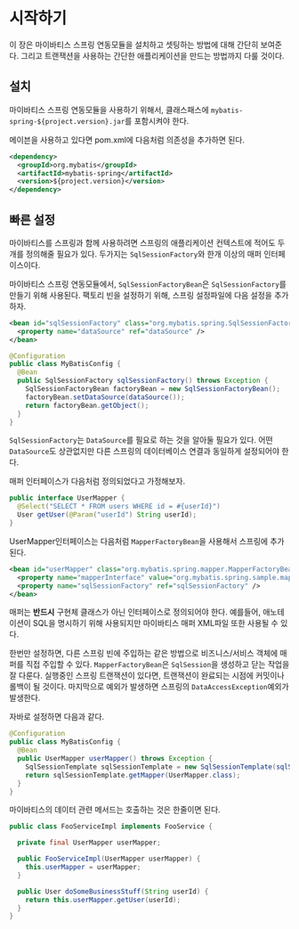 <a name="시작하기"></a>
# 시작하기

이 장은 마이바티스 스프링 연동모듈을 설치하고 셋팅하는 방법에 대해 간단히 보여준다. 그리고 트랜잭션을 사용하는 간단한 애플리케이션을 만드는 방법까지 다룰 것이다.

## 설치

마이바티스 스프링 연동모듈을 사용하기 위해서, 클래스패스에 `mybatis-spring-${project.version}.jar`를 포함시켜야 한다.

메이븐을 사용하고 있다면 pom.xml에 다음처럼 의존성을 추가하면 된다.

```xml
<dependency>
  <groupId>org.mybatis</groupId>
  <artifactId>mybatis-spring</artifactId>
  <version>${project.version}</version>
</dependency>
```

## 빠른 설정

마이바티스를 스프링과 함께 사용하려면 스프링의 애플리케이션 컨텍스트에 적어도 두개를 정의해줄 필요가 있다. 
두가지는 `SqlSessionFactory`와 한개 이상의 매퍼 인터페이스이다.

마이바티스 스프링 연동모듈에서, `SqlSessionFactoryBean`은 `SqlSessionFactory`를 만들기 위해 사용된다. 팩토리 빈을 설정하기 위해, 스프링 설정파일에 다음 설정을 추가하자.

```xml
<bean id="sqlSessionFactory" class="org.mybatis.spring.SqlSessionFactoryBean">
  <property name="dataSource" ref="dataSource" />
</bean>
```

```java
@Configuration
public class MyBatisConfig {
  @Bean
  public SqlSessionFactory sqlSessionFactory() throws Exception {
    SqlSessionFactoryBean factoryBean = new SqlSessionFactoryBean();
    factoryBean.setDataSource(dataSource());
    return factoryBean.getObject();
  }
}
```

`SqlSessionFactory`는 `DataSource`를 필요로 하는 것을 알아둘 필요가 있다. 어떤 `DataSource`도 상관없지만 다른 스프링의 데이터베이스 연결과 동일하게 설정되어야 한다.

매퍼 인터페이스가 다음처럼 정의되었다고 가정해보자.

```java
public interface UserMapper {
  @Select("SELECT * FROM users WHERE id = #{userId}")
  User getUser(@Param("userId") String userId);
}
```

UserMapper인터페이스는 다음처럼 `MapperFactoryBean`을 사용해서 스프링에 추가된다.

```xml
<bean id="userMapper" class="org.mybatis.spring.mapper.MapperFactoryBean">
  <property name="mapperInterface" value="org.mybatis.spring.sample.mapper.UserMapper" />
  <property name="sqlSessionFactory" ref="sqlSessionFactory" />
</bean>
```

매퍼는 **반드시** 구현체 클래스가 아닌 인터페이스로 정의되어야 한다. 예를들어, 애노테이션이 SQL을 명시하기 위해 사용되지만 마이바티스 매퍼 XML파일 또한 사용될 수 있다.

한번만 설정하면, 다른 스프링 빈에 주입하는 같은 방법으로 비즈니스/서비스 객체에 매퍼를 직접 주입할 수 있다. `MapperFactoryBean`은 `SqlSession`을 생성하고 닫는 작업을 잘 다룬다.
실행중인 스프링 트랜잭션이 있다면, 트랜잭션이 완료되는 시점에 커밋이나 롤백이 될 것이다. 마지막으로 예외가 발생하면 스프링의 `DataAccessException`예외가 발생한다.

자바로 설정하면 다음과 같다.

```java
@Configuration
public class MyBatisConfig {
  @Bean
  public UserMapper userMapper() throws Exception {
    SqlSessionTemplate sqlSessionTemplate = new SqlSessionTemplate(sqlSessionFactory());
    return sqlSessionTemplate.getMapper(UserMapper.class);
  }
}
```

마이바티스의 데이터 관련 메서드는 호출하는 것은 한줄이면 된다.

```java
public class FooServiceImpl implements FooService {

  private final UserMapper userMapper;

  public FooServiceImpl(UserMapper userMapper) {
    this.userMapper = userMapper;
  }

  public User doSomeBusinessStuff(String userId) {
    return this.userMapper.getUser(userId);
  }
}
```
